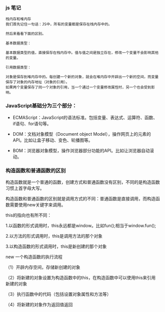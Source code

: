 ### js 笔记
```
栈内存和堆内存
我们首先记住一句话：JS中，所有的变量都是保存在栈内存中的。

然后来看看下面的区别。

基本数据类型：

基本数据类型的值，直接保存在栈内存中。值与值之间是独立存在，修改一个变量不会影响其他的变量。

引用数据类型：

对象是保存到堆内存中的。每创建一个新的对象，就会在堆内存中开辟出一个新的空间，而变量保存了对象的内存地址（对象的引用）。
如果两个变量保存了同一个对象的引用，当一个通过一个变量修改属性时，另一个也会受到影响。

```

### JavaScript基础分为三个部分：

* ECMAScript：JavaScript的语法标准。包括变量、表达式、运算符、函数、if语句、for语句等。

* DOM：文档对象模型（Document object Model），操作网页上的元素的API。比如让盒子移动、变色、轮播图等。

* BOM：浏览器对象模型，操作浏览器部分功能的API。比如让浏览器自动滚动。

### 构造函数和普通函数的区别

构造函数就是一个普通的函数，创建方式和普通函数没有区别，不同的是构造函数习惯上首字母大写。

构造函数和普通函数的区别就是调用方式的不同：普通函数是直接调用，而构造函数需要使用new关键字来调用。

this的指向也有所不同：

1.以函数的形式调用时，this永远都是window。比如fun();相当于window.fun();

2.以方法的形式调用时，this是调用方法的那个对象

3.以构造函数的形式调用时，this是新创建的那个对象

new 一个构造函数的执行流程

（1）开辟内存空间，存储新创建的对象

（2）将新建的对象设置为构造函数中的this，在构造函数中可以使用this来引用 新建的对象

（3）执行函数中的代码（包括设置对象属性和方法等）

（4）将新建的对象作为返回值返回